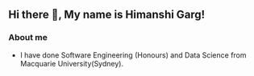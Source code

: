 ## Hi there 👋, My name is Himanshi Garg!

### About me
- I have done Software Engineering (Honours) and Data Science from Macquarie University(Sydney).

<!--
**himanshi-garg0404/himanshi-garg0404** is a ✨ _special_ ✨ repository because its `README.md` (this file) appears on your GitHub profile.

Here are some ideas to get you started:

- 🔭 I’m currently working on ...
- 🌱 I’m currently learning ...
- 👯 I’m looking to collaborate on ...
- 🤔 I’m looking for help with ...
- 💬 Ask me about ...
- 📫 How to reach me: ...
- 😄 Pronouns: ...
- ⚡ Fun fact: ...
-->
